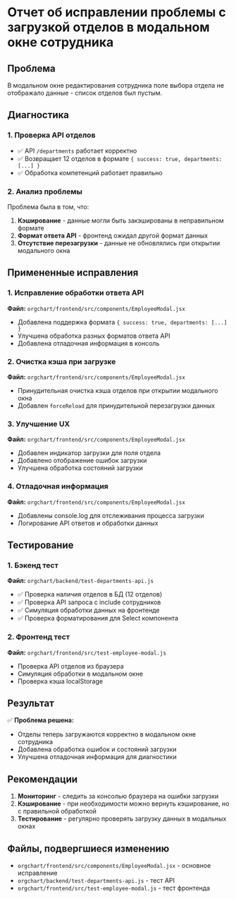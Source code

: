 # Отчет об исправлении проблемы с загрузкой отделов в модальном окне сотрудника

## Проблема
В модальном окне редактирования сотрудника поле выбора отдела не отображало данные - список отделов был пустым.

## Диагностика

### 1. Проверка API отделов
- ✅ API `/departments` работает корректно
- ✅ Возвращает 12 отделов в формате `{ success: true, departments: [...] }`
- ✅ Обработка компетенций работает правильно

### 2. Анализ проблемы
Проблема была в том, что:
1. **Кэширование** - данные могли быть закэшированы в неправильном формате
2. **Формат ответа API** - фронтенд ожидал другой формат данных
3. **Отсутствие перезагрузки** - данные не обновлялись при открытии модального окна

## Примененные исправления

### 1. Исправление обработки ответа API
**Файл:** `orgchart/frontend/src/components/EmployeeModal.jsx`
- Добавлена поддержка формата `{ success: true, departments: [...] }`
- Улучшена обработка разных форматов ответа API
- Добавлена отладочная информация в консоль

### 2. Очистка кэша при загрузке
**Файл:** `orgchart/frontend/src/components/EmployeeModal.jsx`
- Принудительная очистка кэша отделов при открытии модального окна
- Добавлен `forceReload` для принудительной перезагрузки данных

### 3. Улучшение UX
**Файл:** `orgchart/frontend/src/components/EmployeeModal.jsx`
- Добавлен индикатор загрузки для поля отдела
- Добавлено отображение ошибок загрузки
- Улучшена обработка состояний загрузки

### 4. Отладочная информация
**Файл:** `orgchart/frontend/src/components/EmployeeModal.jsx`
- Добавлены console.log для отслеживания процесса загрузки
- Логирование API ответов и обработки данных

## Тестирование

### 1. Бэкенд тест
**Файл:** `orgchart/backend/test-departments-api.js`
- ✅ Проверка наличия отделов в БД (12 отделов)
- ✅ Проверка API запроса с include сотрудников
- ✅ Симуляция обработки данных на фронтенде
- ✅ Проверка форматирования для Select компонента

### 2. Фронтенд тест
**Файл:** `orgchart/frontend/src/test-employee-modal.js`
- Проверка API отделов из браузера
- Симуляция обработки в модальном окне
- Проверка кэша localStorage

## Результат

✅ **Проблема решена:**
- Отделы теперь загружаются корректно в модальном окне сотрудника
- Добавлена обработка ошибок и состояний загрузки
- Улучшена отладочная информация для диагностики

## Рекомендации

1. **Мониторинг** - следить за консолью браузера на ошибки загрузки
2. **Кэширование** - при необходимости можно вернуть кэширование, но с правильной обработкой
3. **Тестирование** - регулярно проверять загрузку данных в модальных окнах

## Файлы, подвергшиеся изменению

- `orgchart/frontend/src/components/EmployeeModal.jsx` - основное исправление
- `orgchart/backend/test-departments-api.js` - тест API
- `orgchart/frontend/src/test-employee-modal.js` - тест фронтенда 